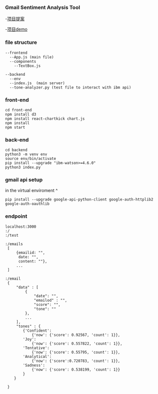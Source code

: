 
### Gmail Sentiment Analysis Tool
-[项目提案](https://docs.google.com/presentation/d/1-2Q3bgghBpHv-JMVL14N0cxV4HNiQBJ3ay32Xb0ETiw/edit?ts=5f53d799#slide=id.g9443376c3b_5_0)

-[项目demo](./zoom_0.mp4)

### file structure
```
--frontend
  --App.js (main file)
  --components
    --TextBox.js

--backend
  --env
  --index.js  (main server)
  --tone-analyzer.py (test file to interact with ibm api)
```

### front-end
```
cd front-end
npm install d3
npm install react-chartkick chart.js
npm install
npm start
```

### back-end
```
cd backend
python3 -m venv env
source env/bin/activate
pip install --upgrade "ibm-watson>=4.6.0"
python3 index.py
```

### gmail api setup
in the virtual enviroment ^
```
pip install --upgrade google-api-python-client google-auth-httplib2 google-auth-oauthlib
```

### endpoint
```
localhost:3000
:/   
:/test

:/emails
 [
     {emailid: "",
      date: "",
      content: ""},
     ...
 ]

:/email
 {
     "data" : [
         {
             "date": "",
             "emailod" : "",
             "score": "",
             "tone": ""
         },
         ...
     ],
     "tones" : {
        {'Confident': 
            {'now': {'score': 0.92567, 'count': 1}}, 
        'Joy': 
            {'now': {'score': 0.557822, 'count': 1}},
        'Tentative': 
            {'now': {'score': 0.55795, 'count': 1}}, 
        'Analytical': 
            {'now': {'score':0.720783, 'count': 1}}, 
        'Sadness': 
            {'now': {'score': 0.538199, 'count': 1}}
        }
    }

 }

```




